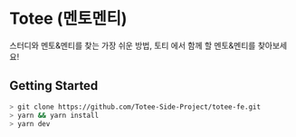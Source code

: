 # Totee (멘토멘티)

스터디와 멘토&멘티를 찾는 가장 쉬운 방법, 토티 에서 함께 할 멘토&멘티를 찾아보세요!

## Getting Started

```bash
> git clone https://github.com/Totee-Side-Project/totee-fe.git
> yarn && yarn install
> yarn dev
```

